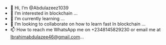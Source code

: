 - 👋 Hi, I’m @Abdulazeez1039
- 👀 I’m interested in blockchain ...
- 🌱 I’m currently learning ...
- 💞️ I’m looking to collaborate on how to learn fast In blockchain ...
- 📫 How to reach me WhatsApp me on +2348145829230 or email me at Ibrahimabdulazee46@gmail.com...

<!---
Abdulazeez1039/Abdulazeez1039 is a ✨ special ✨ repository because its `README.md` (this file) appears on your GitHub profile.
You can click the Preview link to take a look at your changes.
--->
